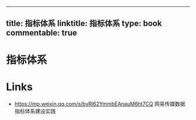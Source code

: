 
---
title: 指标体系
linktitle: 指标体系
type: book
commentable: true
---

# 指标体系

# Links

- https://mp.weixin.qq.com/s/byRl62YmmbEAnauM6ht7CQ 网易传媒数据指标体系建设实践

    